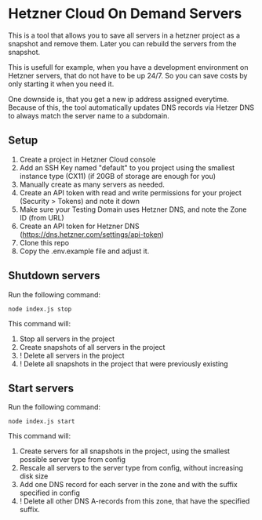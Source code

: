 # Hetzner Cloud On Demand Servers

This is a tool that allows you to save all servers in a hetzner project as a snapshot and remove them. 
Later you can rebuild the servers from the snapshot.

This is usefull for example, when you have a development environment on Hetzner servers, that do not have to be up 24/7.
So you can save costs by only starting it when you need it.

One downside is, that you get a new ip address assigned everytime.
Because of this, the tool automatically updates DNS records via Hetzer DNS to always match the server name to a subdomain.

## Setup
1. Create a project in Hetzner Cloud console
2. Add an SSH Key named "default" to you project using the smallest instance type (CX11) (if 20GB of storage are enough for you)
3. Manually create as many servers as needed.
4. Create an API token with read and write permissions for your project (Security > Tokens) and note it down
5. Make sure your Testing Domain uses Hetzner DNS, and note the Zone ID (from URL)
6. Create an API token for Hetzner DNS (https://dns.hetzner.com/settings/api-token)
7. Clone this repo
8. Copy the .env.example file and adjust it.


## Shutdown servers
Run the following command:
```
node index.js stop
```

This command will:
1. Stop all servers in the project
2. Create snapshots of all servers in the project
3. ! Delete all servers in the project
4. ! Delete all snapshots in the project that were previously existing


## Start servers
Run the following command:
```
node index.js start
```

This command will:
1. Create servers for all snapshots in the project, using the smallest possible server type from config
2. Rescale all servers to the server type from config, without increasing disk size
3. Add one DNS record for each server in the zone and with the suffix specified in config
4. ! Delete all other DNS A-records from this zone, that have the specified suffix.
